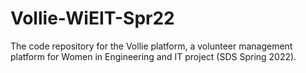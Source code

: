 # Vollie-WiEIT-Spr22
The code repository for the Vollie platform, a volunteer management platform for Women in Engineering and IT project (SDS Spring 2022).

